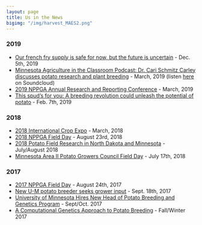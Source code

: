 ```yaml
---
layout: page
title: Us in the News
bigimg: "/img/harvest_MAES2.png"
---
```

### 2019
* [Our french fry supply is safe for now, but the future is uncertain](https://www.popsci.com/story/environment/potato-shortage-2019/) - Dec. 5th, 2019
* [Minnesota Agriculture in the Classroom Podcast: Dr. Cari Schmitz Carley discusses potato research and plant breeding](https://minnesota.agclassroom.org/educator/podcast.cfm) - March, 2019
    (listen [here](https://soundcloud.com/user-387867245/maitc-march-final]) on Soundcloud)
* [2019 NPPGA Annual Research and Reporting Conference](http://www.valleypotatogrower.com/flipbookMarch2019mag/flipbook/?page=22) - March, 2019
* [This spud’s for you: A breeding revolution could unleash the potential of potato](https://www.sciencemag.org/news/2019/02/spud-s-you-breeding-revolution-could-unleash-potential-potato?r3f_986=https%3A//www.google.com/) - Feb. 7th, 2019


### 2018
* [2018 International Crop Expo](http://www.valleypotatogrower.com/flipbookMarch2018mag/flipbook/?page=10) - March, 2018
* [2018 NPPGA Field Day](http://www.valleypotatogrower.com/flipbookSeptoct2018mag/flipbook/?page=20) - August 23rd, 2018
* [2018 Potato Field Research in North Dakota and Minnesota](http://www.valleypotatogrower.com/flipbookJulyAugust2018Mag/flipbook/?page=10) - July/August 2018
* [Minnesota Area II Potato Growers Council Field Day](http://www.valleypotatogrower.com/flipbookSeptoct2018mag/flipbook/?page=26) - July 17th, 2018

### 2017
* [2017 NPPGA Field Day](http://www.valleypotatogrower.com/flipbookSeptOct2017Mag/flipbook/?page=18) - August 24th, 2017
* [New U-M potato breeder seeks grower input](https://www.farmprogress.com/crops/new-u-m-potato-breeder-seeks-grower-input) - Sept. 18th, 2017
* [University of Minnesota Hires New Head of Potato Breeding and Genetics Program](http://www.valleypotatogrower.com/flipbookSeptOct2017Mag/flipbook/?page=26) - Sept/Oct. 2017
* [A Computational Genetics Approach to Potato Breeding](https://horticulture.umn.edu/sites/horticulture.umn.edu/files/alumninewsletter-fall2017.pdf) - Fall/Winter 2017